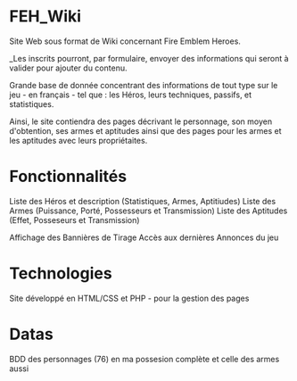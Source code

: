 # FEH_Wiki

Site Web sous format de Wiki concernant Fire Emblem Heroes.

_Les inscrits pourront, par formulaire, envoyer des informations qui seront à valider pour ajouter du contenu.

Grande base de donnée concentrant des informations de tout type sur le jeu - en français - tel que : les Héros, leurs techniques, passifs, et statistiques.

Ainsi, le site contiendra des pages décrivant le personnage, son moyen d'obtention, ses armes et aptitudes ainsi que des pages pour les armes et les aptitudes avec leurs propriétaites.


# Fonctionnalités 

Liste des Héros et description (Statistiques, Armes, Aptitiudes)
Liste des Armes (Puissance, Porté, Possesseurs et Transmission)
Liste des Aptitudes (Effet, Posseseurs et Transmission)

Affichage des Bannières de Tirage
Accès aux dernières Annonces du jeu


# Technologies

Site développé en HTML/CSS et PHP - pour la gestion des pages

# Datas

BDD des personnages (76) en ma possesion complète et celle des armes aussi
